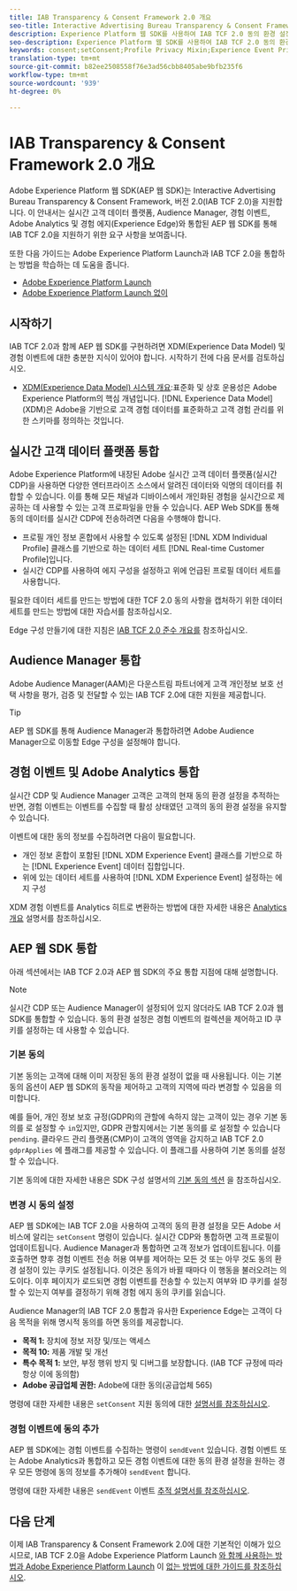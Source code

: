 ```yaml
---
title: IAB Transparency & Consent Framework 2.0 개요
seo-title: Interactive Advertising Bureau Transparency & Consent Framework 2.0에서 Adobe Experience Platform 웹 SDK 동의 환경 설정 지원
description: Experience Platform 웹 SDK를 사용하여 IAB TCF 2.0 동의 환경 설정을 지원하는 방법을 알아봅니다.
seo-description: Experience Platform 웹 SDK를 사용하여 IAB TCF 2.0 동의 환경 설정을 지원하는 방법을 알아봅니다.
keywords: consent;setConsent;Profile Privacy Mixin;Experience Event Privacy Mixin;Privacy Mixin;IAB TCF 2.0;Real-time CDP;Real-time Customer Data Profile
translation-type: tm+mt
source-git-commit: b82ee2508558f76e3ad56cbb8405abe9bfb235f6
workflow-type: tm+mt
source-wordcount: '939'
ht-degree: 0%

---
```



# IAB Transparency &amp; Consent Framework 2.0 개요

Adobe Experience Platform 웹 SDK(AEP 웹 SDK)는 Interactive Advertising Bureau Transparency &amp; Consent Framework, 버전 2.0(IAB TCF 2.0)을 지원합니다. 이 안내서는 실시간 고객 데이터 플랫폼, Audience Manager, 경험 이벤트, Adobe Analytics 및 경험 에지(Experience Edge)와 통합된 AEP 웹 SDK를 통해 IAB TCF 2.0을 지원하기 위한 요구 사항을 보여줍니다.

또한 다음 가이드는 Adobe Experience Platform Launch과 IAB TCF 2.0을 통합하는 방법을 학습하는 데 도움을 줍니다.

- [Adobe Experience Platform Launch](./with-launch.md)
- [Adobe Experience Platform Launch 없이](./without-launch.md)

## 시작하기

IAB TCF 2.0과 함께 AEP 웹 SDK를 구현하려면 XDM(Experience Data Model) 및 경험 이벤트에 대한 충분한 지식이 있어야 합니다. 시작하기 전에 다음 문서를 검토하십시오.

- [XDM(Experience Data Model) 시스템 개요](../../../xdm/home.md):표준화 및 상호 운용성은 Adobe Experience Platform의 핵심 개념입니다. [!DNL Experience Data Model] (XDM)은 Adobe을 기반으로 고객 경험 데이터를 표준화하고 고객 경험 관리를 위한 스키마를 정의하는 것입니다.

## 실시간 고객 데이터 플랫폼 통합

Adobe Experience Platform에 내장된 Adobe 실시간 고객 데이터 플랫폼(실시간 CDP)을 사용하면 다양한 엔터프라이즈 소스에서 알려진 데이터와 익명의 데이터를 취합할 수 있습니다. 이를 통해 모든 채널과 디바이스에서 개인화된 경험을 실시간으로 제공하는 데 사용할 수 있는 고객 프로파일을 만들 수 있습니다. AEP Web SDK를 통해 동의 데이터를 실시간 CDP에 전송하려면 다음을 수행해야 합니다.

- 프로필 개인 정보 혼합에서 사용할 수 있도록 설정된 [!DNL XDM Individual Profile] 클래스를 기반으로 하는 데이터 세트 [!DNL Real-time Customer Profile]입니다.
- 실시간 CDP를 사용하여 에지 구성을 설정하고 위에 언급된 프로필 데이터 세트를 사용합니다.

필요한 데이터 세트를 만드는 방법에 대한 TCF 2.0 동의 [](../../../rtcdp/privacy/iab/dataset-preparation.md) 사항을 캡처하기 위한 데이터 세트를 만드는 방법에 대한 자습서를 참조하십시오.

Edge 구성 만들기에 대한 지침은 [IAB TCF 2.0 준수 개요를](../../../rtcdp/privacy/privacy-overview.md) 참조하십시오.

## Audience Manager 통합

Adobe Audience Manager(AAM)은 다운스트림 파트너에게 고객 개인정보 보호 선택 사항을 평가, 검증 및 전달할 수 있는 IAB TCF 2.0에 대한 지원을 제공합니다. <!--For more information, read the documentation on [Sending Data to Audience Manager](../audience-manager/audience-manager-overview.md).-->

>[!TIP]
>
>AEP 웹 SDK를 통해 Audience Manager과 통합하려면 Adobe Audience Manager으로 이동할 Edge 구성을 설정해야 합니다.

## 경험 이벤트 및 Adobe Analytics 통합

실시간 CDP 및 Audience Manager 고객은 고객의 현재 동의 환경 설정을 추적하는 반면, 경험 이벤트는 이벤트를 수집할 때 활성 상태였던 고객의 동의 환경 설정을 유지할 수 있습니다.

이벤트에 대한 동의 정보를 수집하려면 다음이 필요합니다.

- 개인 정보 혼합이 포함된 [!DNL XDM Experience Event] 클래스를 기반으로 하는 [!DNL Experience Event] 데이터 집합입니다.
- 위에 있는 데이터 세트를 사용하여 [!DNL XDM Experience Event] 설정하는 에지 구성

XDM 경험 이벤트를 Analytics 히트로 변환하는 방법에 대한 자세한 내용은 [Analytics 개요](../../data-collection/adobe-analytics/analytics-overview.md) 설명서를 참조하십시오.

## AEP 웹 SDK 통합

아래 섹션에서는 IAB TCF 2.0과 AEP 웹 SDK의 주요 통합 지점에 대해 설명합니다.

>[!NOTE]
>
>실시간 CDP 또는 Audience Manager이 설정되어 있지 않더라도 IAB TCF 2.0과 웹 SDK를 통합할 수 있습니다. 동의 환경 설정은 경험 이벤트의 컬렉션을 제어하고 ID 쿠키를 설정하는 데 사용할 수 있습니다.

### 기본 동의

기본 동의는 고객에 대해 이미 저장된 동의 환경 설정이 없을 때 사용됩니다. 이는 기본 동의 옵션이 AEP 웹 SDK의 동작을 제어하고 고객의 지역에 따라 변경할 수 있음을 의미합니다.

예를 들어, 개인 정보 보호 규정(GDPR)의 관할에 속하지 않는 고객이 있는 경우 기본 동의를 로 설정할 수 `in`있지만, GDPR 관할지에서는 기본 동의를 로 설정할 수 있습니다 `pending`. 클라우드 관리 플랫폼(CMP)이 고객의 영역을 감지하고 IAB TCF 2.0 `gdprApplies` 에 플래그를 제공할 수 있습니다. 이 플래그를 사용하여 기본 동의를 설정할 수 있습니다.

기본 동의에 대한 자세한 내용은 SDK 구성 설명서의 [기본 동의 섹션](../../fundamentals/configuring-the-sdk.md#default-consent) 을 참조하십시오.

### 변경 시 동의 설정

AEP 웹 SDK에는 IAB TCF 2.0을 사용하여 고객의 동의 환경 설정을 모든 Adobe 서비스에 알리는 `setConsent` 명령이 있습니다. 실시간 CDP와 통합하면 고객 프로필이 업데이트됩니다. Audience Manager과 통합하면 고객 정보가 업데이트됩니다. 이를 호출하면 향후 경험 이벤트 전송 허용 여부를 제어하는 모든 것 또는 아무 것도 동의 환경 설정이 있는 쿠키도 설정됩니다. 이것은 동의가 바뀔 때마다 이 행동을 불러오려는 의도이다. 이후 페이지가 로드되면 경험 이벤트를 전송할 수 있는지 여부와 ID 쿠키를 설정할 수 있는지 여부를 결정하기 위해 경험 에지 동의 쿠키를 읽습니다.

Audience Manager의 IAB TCF 2.0 통합과 유사한 Experience Edge는 고객이 다음 목적을 위해 명시적 동의를 하면 동의를 제공합니다.

- **목적 1:** 장치에 정보 저장 및/또는 액세스
- **목적 10:** 제품 개발 및 개선
- **특수 목적 1:** 보안, 부정 행위 방지 및 디버그를 보장합니다. (IAB TCF 규정에 따라 항상 이에 동의함)
- **Adobe 공급업체 권한:** Adobe에 대한 동의(공급업체 565)

명령에 대한 자세한 내용은 `setConsent` 지원 동의에 대한 [설명서를 참조하십시오](../../consent/supporting-consent.md).

### 경험 이벤트에 동의 추가

AEP 웹 SDK에는 경험 이벤트를 수집하는 명령이 `sendEvent` 있습니다. 경험 이벤트 또는 Adobe Analytics과 통합하고 모든 경험 이벤트에 대한 동의 환경 설정을 원하는 경우 모든 명령에 동의 정보를 추가해야 `sendEvent` 합니다.

명령에 대한 자세한 내용은 `sendEvent` 이벤트 [추적 설명서를 참조하십시오](../../fundamentals/tracking-events.md).

## 다음 단계

이제 IAB Transparency &amp; Consent Framework 2.0에 대한 기본적인 이해가 있으시므로, IAB TCF 2.0을 Adobe Experience Platform Launch [와 함께 사용하는 방법과 Adobe Experience Platform Launch](./with-launch.md) 이 [없는 방법에 대한 가이드를 참조하십시오](./without-launch.md).
